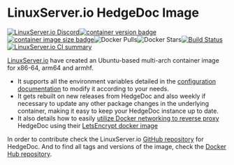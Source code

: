 # LinuxServer.io HedgeDoc Image

[![LinuxServer.io Discord](https://img.shields.io/discord/354974912613449730.svg?logo=discord&label=LSIO%20Discord&style=flat-square)](https://discord.gg/YWrKVTn)[![container version badge](https://images.microbadger.com/badges/version/linuxserver/codimd.svg)](https://microbadger.com/images/linuxserver/codimd "Get your own version badge on microbadger.com")[![container image size badge](https://images.microbadger.com/badges/image/linuxserver/codimd.svg)](https://microbadger.com/images/linuxserver/codimd "Get your own version badge on microbadger.com")![Docker Pulls](https://img.shields.io/docker/pulls/linuxserver/codimd.svg)![Docker Stars](https://img.shields.io/docker/stars/linuxserver/codimd.svg)[![Build Status](https://ci.linuxserver.io/buildStatus/icon?job=Docker-Pipeline-Builders/docker-codimd/master)](https://ci.linuxserver.io/job/Docker-Pipeline-Builders/job/docker-codimd/job/master/)[![LinuxServer.io CI summary](https://lsio-ci.ams3.digitaloceanspaces.com/linuxserver/codimd/latest/badge.svg)](https://lsio-ci.ams3.digitaloceanspaces.com/linuxserver/codimd/latest/index.html)

[LinuxServer.io](https://linuxserver.io) have created an Ubuntu-based multi-arch container image for x86-64, arm64 and armhf.

- It supports all the environment variables detailed in the [configuration documentation](../configuration-env-vars.md) to modify it according to your needs.
- It gets rebuilt on new releases from HedgeDoc and also weekly if necessary to update any other package changes in the underlying container, making it easy to keep your HedgeDoc instance up to date.
- It also details how to easily [utilize Docker networking to reverse proxy](https://github.com/linuxserver/docker-codimd/#application-setup) HedgeDoc using their [LetsEncrypt docker image](https://github.com/linuxserver/docker-letsencrypt)

In order to contribute check the LinuxServer.io [GitHub repository](https://github.com/linuxserver/docker-codimd/) for HedgeDoc.
And to find all tags and versions of the image, check the [Docker Hub repository](https://hub.docker.com/r/linuxserver/codimd).
